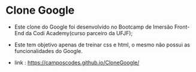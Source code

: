 # Clone Google

- Este clone do Google foi desenvolvido no Bootcamp de Imersão Front-End da Codi Academy(curso parceiro da UFJF);

- Este tem objetivo apenas de treinar css e html, o mesmo não possui as funcionalidades do Google. 

- link : https://camposcodes.github.io/CloneGoogle/
